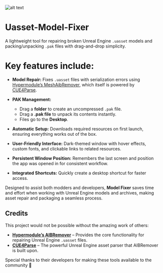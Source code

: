 ![alt text](https://i.imgur.com/IzeMm1h.png)

# Uasset-Model-Fixer
A lightweight tool for repairing broken Unreal Engine `.uasset` models and packing/unpacking `.pak` files with drag-and-drop simplicity.

# **Key features include:**

- **Model Repair:** Fixes `.uasset` files with serialization errors using [Hypermodule’s MeshAibRemover](https://github.com/hypermodule/MeshAibRemover), which itself is powered by [CUE4Parse](https://github.com/FabianFG/CUE4Parse).

- **PAK Management:**  
  - Drag a **folder** to create an uncompressed `.pak` file.  
  - Drag a **.pak file** to unpack its contents instantly.
  - Files go to the **Desktop**. 

- **Automatic Setup:** Downloads required resources on first launch, ensuring everything works out of the box.  

- **User-Friendly Interface:** Dark-themed window with hover effects, custom fonts, and clickable links to related resources.  

- **Persistent Window Position:** Remembers the last screen and position the app was opened in for consistent workflow.  

- **Integrated Shortcuts:** Quickly create a desktop shortcut for faster access.  

Designed to assist both modders and developers, **Model Fixer** saves time and effort when working with Unreal Engine models and archives, making asset repair and packaging a seamless process.

## Credits  

This project would not be possible without the amazing work of others:  

- **[Hypermodule’s AIBRemover](https://github.com/hypermodule/AIBRemover)** – Provides the core functionality for repairing Unreal Engine `.uasset` files.  
- **[CUE4Parse](https://github.com/FabianFG/CUE4Parse)** – The powerful Unreal Engine asset parser that AIBRemover is built upon.  

Special thanks to their developers for making these tools available to the community 👏

